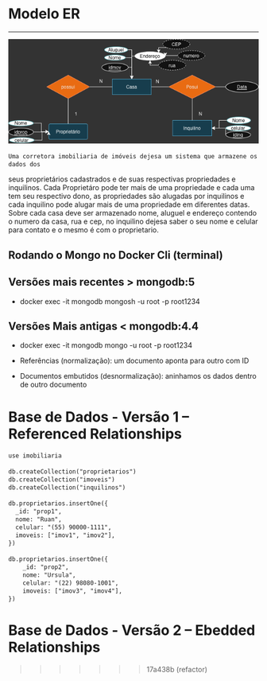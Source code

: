 # Modelo ER
-----------

![Modelo ER img](modeloER_setorImobiliario.drawio.png)

    Uma corretora imobiliaria de imóveis dejesa um sistema que armazene os dados dos
seus proprietários cadastrados e de suas respectivas propriedades e inquilinos.
    Cada Proprietáro pode ter mais de uma propriedade e cada uma tem seu respectivo dono,
as propriedades são alugadas por inquilinos e cada inquilino pode alugar mais de uma propriedade
em diferentes datas.
    Sobre cada casa deve ser armazenado nome, aluguel e endereço contendo o numero da casa, rua e
cep, no inquilino dejesa saber o seu nome e celular para contato e o mesmo é com o proprietario.

## Rodando o Mongo no Docker Cli (terminal)

## Versões mais recentes > mongodb:5
- docker exec -it mongodb mongosh -u root -p root1234

## Versões Mais antigas < mongodb:4.4
- docker exec -it mongodb mongo -u root -p root1234

- Referências (normalização): um documento aponta para outro com ID
- Documentos embutidos (desnormalização): aninhamos os dados dentro de outro documento

# Base de Dados - Versão 1 – Referenced Relationships
```
use imobiliaria

db.createCollection("proprietarios")
db.createCollection("imoveis")
db.createCollection("inquilinos")

db.proprietarios.insertOne({ 
  _id: "prop1",
  nome: "Ruan", 
  celular: "(55) 90000-1111",
  imoveis: ["imov1", "imov2"], 
})

db.proprietarios.insertOne({ 
    _id: "prop2",
    nome: "Ursula",
    celular: "(22) 98080-1001",
    imoveis: ["imov3", "imov4"],
})

```
# Base de Dados - Versão 2 – Ebedded Relationships

>>>>>>> 17a438b (refactor)

